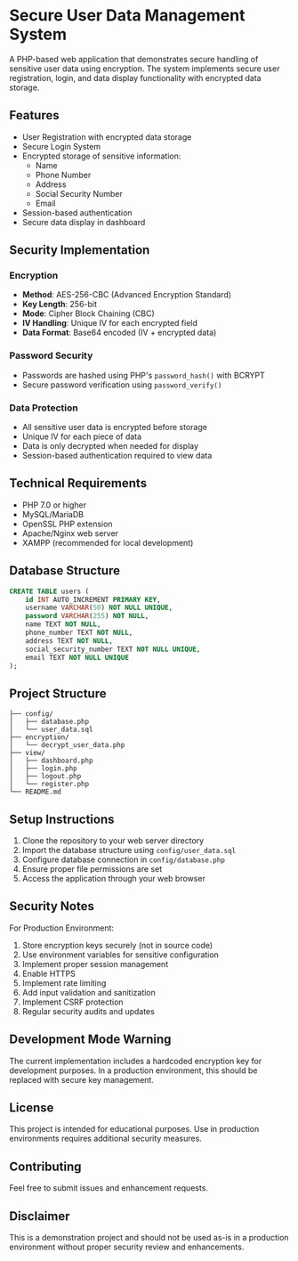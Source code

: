 # Secure User Data Management System

A PHP-based web application that demonstrates secure handling of sensitive user data using encryption. The system implements secure user registration, login, and data display functionality with encrypted data storage.

## Features

- User Registration with encrypted data storage
- Secure Login System
- Encrypted storage of sensitive information:
  - Name
  - Phone Number
  - Address
  - Social Security Number
  - Email
- Session-based authentication
- Secure data display in dashboard

## Security Implementation

### Encryption
- **Method**: AES-256-CBC (Advanced Encryption Standard)
- **Key Length**: 256-bit
- **Mode**: Cipher Block Chaining (CBC)
- **IV Handling**: Unique IV for each encrypted field
- **Data Format**: Base64 encoded (IV + encrypted data)

### Password Security
- Passwords are hashed using PHP's `password_hash()` with BCRYPT
- Secure password verification using `password_verify()`

### Data Protection
- All sensitive user data is encrypted before storage
- Unique IV for each piece of data
- Data is only decrypted when needed for display
- Session-based authentication required to view data

## Technical Requirements

- PHP 7.0 or higher
- MySQL/MariaDB
- OpenSSL PHP extension
- Apache/Nginx web server
- XAMPP (recommended for local development)

## Database Structure

```sql
CREATE TABLE users (
    id INT AUTO_INCREMENT PRIMARY KEY,
    username VARCHAR(50) NOT NULL UNIQUE,
    password VARCHAR(255) NOT NULL,
    name TEXT NOT NULL,
    phone_number TEXT NOT NULL,
    address TEXT NOT NULL,
    social_security_number TEXT NOT NULL UNIQUE,
    email TEXT NOT NULL UNIQUE
);
```

## Project Structure

```
├── config/
│   ├── database.php
│   └── user_data.sql
├── encryption/
│   └── decrypt_user_data.php
├── view/
│   ├── dashboard.php
│   ├── login.php
│   ├── logout.php
│   └── register.php
└── README.md
```

## Setup Instructions

1. Clone the repository to your web server directory
2. Import the database structure using `config/user_data.sql`
3. Configure database connection in `config/database.php`
4. Ensure proper file permissions are set
5. Access the application through your web browser

## Security Notes

For Production Environment:
1. Store encryption keys securely (not in source code)
2. Use environment variables for sensitive configuration
3. Implement proper session management
4. Enable HTTPS
5. Implement rate limiting
6. Add input validation and sanitization
7. Implement CSRF protection
8. Regular security audits and updates

## Development Mode Warning

The current implementation includes a hardcoded encryption key for development purposes. In a production environment, this should be replaced with secure key management.

## License

This project is intended for educational purposes. Use in production environments requires additional security measures.

## Contributing

Feel free to submit issues and enhancement requests.

## Disclaimer

This is a demonstration project and should not be used as-is in a production environment without proper security review and enhancements. 